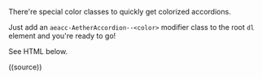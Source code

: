 There're special color classes to quickly get colorized accordions.

Just add an `aeacc-AetherAccordion--<color>` modifier class to the root `dl` element and you're ready to go!

See HTML below.

((source))
